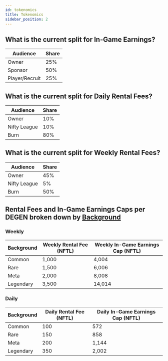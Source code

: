 ```yaml
---
id: tokenomics
title: Tokenomics
sidebar_position: 2
---
```


## What is the current split for In-Game Earnings?

| Audience       | Share |
| -------------- | ----- |
| Owner          | 25%   |
| Sponsor        | 50%   |
| Player/Recruit | 25%   |

## What is the current split for Daily Rental Fees?

| Audience     | Share |
| ------------ | ----- |
| Owner        | 10%   |
| Nifty League | 10%   |
| Burn         | 80%   |

## What is the current split for Weekly Rental Fees?

| Audience     | Share |
| ------------ | ----- |
| Owner        | 45%   |
| Nifty League | 5%    |
| Burn         | 50%   |

## Rental Fees and In-Game Earnings Caps per DEGEN broken down by [Background](https://niftyleague.com/docs/overview/nfts/degens/backgrounds)

### Weekly

| Background | Weekly Rental Fee (NFTL) | Weekly In-Game Earnings Cap (NFTL) |
| ---------- | ------------------------ | ---------------------------------- |
| Common     | 1,000                    | 4,004                              |
| Rare       | 1,500                    | 6,006                              |
| Meta       | 2,000                    | 8,008                              |
| Legendary  | 3,500                    | 14,014                             |

### Daily

| Background | Daily Rental Fee (NFTL) | Daily In-Game Earnings Cap (NFTL) |
| ---------- | ----------------------- | --------------------------------- |
| Common     | 100                     | 572                               |
| Rare       | 150                     | 858                               |
| Meta       | 200                     | 1,144                             |
| Legendary  | 350                     | 2,002                             |
